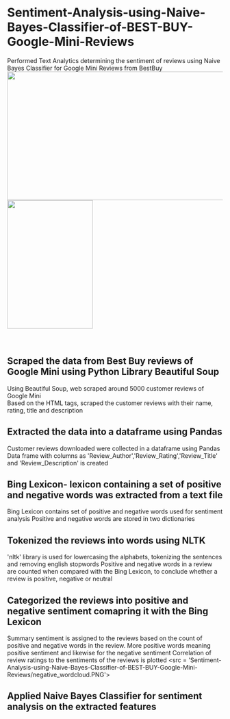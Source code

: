 # Sentiment-Analysis-using-Naive-Bayes-Classifier-of-BEST-BUY-Google-Mini-Reviews
Performed Text Analytics determining the sentiment of reviews using Naive Bayes Classifier for Google Mini Reviews from BestBuy
<br />
<img width="600" height="300" src="https://cnet2.cbsistatic.com/img/IMKLzOuIl4vMHFlRBMx9Uwgoeak=/970x0/2017/10/06/e3f31773-a89c-4f4e-9bd1-9df6955cc7e8/google-home-mini-14.jpg">
<img width="200" height="300" src="https://botw-pd.s3.amazonaws.com/styles/logo-thumbnail/s3/0023/5388/brand.gif?itok=6YcMRAjS"><br />
<br />
<br />

## Scraped the data from Best Buy reviews of Google Mini using Python Library Beautiful Soup
 Using Beautiful Soup, web scraped around 5000 customer reviews of Google Mini <br />
 Based on the HTML tags, scraped the customer reviews with their name, rating, title and description
 
## Extracted the data into a dataframe using Pandas
 Customer reviews downloaded were collected in a dataframe using Pandas
 Data frame with columns as 'Review_Author','Review_Rating','Review_Title' and 'Review_Description' is created

## Bing Lexicon- lexicon containing a set of positive and negative words was extracted from a text file
 Bing Lexicon contains set of positive and negative words used for sentiment analysis
 Positive and negative words are stored in two dictionaries

## Tokenized the reviews into words using NLTK
 'nltk' library is used for lowercasing the alphabets, tokenizing the sentences and removing english stopwords
  Positive and negative words in a review are counted when compared with the Bing Lexicon, to conclude whether a review is positive, negative or neutral
 
## Categorized the reviews into positive and negative sentiment comapring it with the Bing Lexicon
   Summary sentiment is assigned to the reviews based on the count of positive and negative words in the review.
   More positive words meaning positive sentiment and likewise for the negative sentiment
   Correlation of review ratings to the sentiments of the reviews is plotted
   <src = 'Sentiment-Analysis-using-Naive-Bayes-Classifier-of-BEST-BUY-Google-Mini-Reviews/negative_wordcloud.PNG'>
 
## Applied Naive Bayes Classifier for sentiment analysis on the extracted features
 
